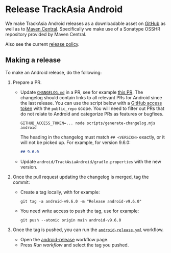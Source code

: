 # Release TrackAsia Android

We make TrackAsia Android releases as a downloadable asset on [GitHub](https://github.com/trackasia/trackasia-native/releases?q=android&expanded=true) as well as to [Maven Central](https://central.sonatype.com/artifact/io.github.track-asia/android-sdk/versions). Specifically we make use of a Sonatype OSSHR repository provided by Maven Central.

Also see the current [release policy](../release-policy.md).

## Making a release

To make an Android release, do the following:

1. Prepare a PR.

    - Update [`CHANGELOG.md`](https://github.com/trackasia/trackasia-native/blob/main/platform/android/CHANGELOG.md) in a PR, see for example [this PR](https://github.com/trackasia/trackasia-native/pull/3194). The changelog should contain links to all relevant PRs for Android since the last release. You can use the script below with a [GitHub access token](https://docs.github.com/en/authentication/keeping-your-account-and-data-secure/managing-your-personal-access-tokens) with the `public_repo` scope. You will need to filter out PRs that do not relate to Android and categorize PRs as features or bugfixes.
        ```
        GITHUB_ACCESS_TOKEN=... node scripts/generate-changelog.mjs android
        ```
        The heading in the changelog must match `## <VERSION>` exactly, or it will not be picked up. For example, for version 9.6.0:
        ```md
        ## 9.6.0
        ```

    - Update `android/TrackAsiaAndroid/gradle.properties` with the new version.

2. Once the pull request updating the changelog is merged, tag the commit:

    - Create a tag locally, with for example:
      ```
      git tag -a android-v9.6.0 -m "Release android-v9.6.0"
      ```
    - You need write access to push the tag, use for example:
      ```
      git push --atomic origin main android-v9.6.0
      ```

3. Once the tag is pushed, you can run the [`android-release.yml`](https://github.com/trackasia/trackasia-native/blob/main/.github/workflows/android-release.yml) workflow.

    - Open the [android-release](https://github.com/trackasia/trackasia-native/actions/workflows/android-release.yml) workflow page.
    - Press *Run workflow* and select the tag you pushed.
